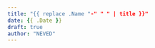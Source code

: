 ```yaml
---
title: "{{ replace .Name "-" " " | title }}"
date: {{ .Date }}
draft: true
author: "NEVED"
---
```



